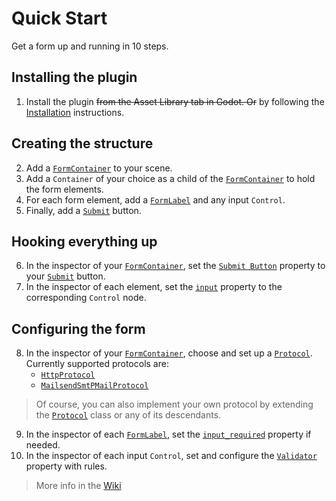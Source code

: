 # Quick Start
Get a form up and running in 10 steps.
## Installing the plugin
1. Install the plugin ~~from the Asset Library tab in Godot. Or~~ by following the [Installation](https://github.com/moritz-t-w/Godot-Form-AL/wiki/Installation) instructions.
## Creating the structure
2. Add a [`FormContainer`](https://github.com/moritz-t-w/Godot-Form-AL/wiki/Code-Reference#FormContainer-container) to your scene.
3. Add a `Container` of your choice as a child of the [`FormContainer`](https://github.com/moritz-t-w/Godot-Form-AL/wiki/Code-Reference#FormContainer-container) to hold the form elements.
4. For each form element, add a [`FormLabel`](https://github.com/moritz-t-w/Godot-Form-AL/wiki/Code-Reference#formlabel--label) and any input `Control`.
5. Finally, add a [`Submit`](https://github.com/moritz-t-w/Godot-Form-AL/wiki/Code-Reference#submit) button.
## Hooking everything up
6. In the inspector of your [`FormContainer`](https://github.com/moritz-t-w/Godot-Form-AL/wiki/Code-Reference#FormContainer-container), set the [`Submit Button`](https://github.com/moritz-t-w/Godot-Form-AL/wiki/Code-Reference#submit_button-submit) property to your [`Submit`](https://github.com/moritz-t-w/Godot-Form-AL/wiki/Code-Reference#submit) button.
7. In the inspector of each element, set the [`input`](https://github.com/moritz-t-w/Godot-Form-AL/wiki/Code-Reference#input-control) property to the corresponding `Control` node.
## Configuring the form
8. In the inspector of your [`FormContainer`](https://github.com/moritz-t-w/Godot-Form-AL/wiki/Code-Reference#FormContainer-container), choose and set up a [`Protocol`](https://github.com/moritz-t-w/Godot-Form-AL/wiki/Code-Reference#protocol-resource).
    Currently supported protocols are:
    - [`HttpProtocol`](https://github.com/moritz-t-w/Godot-Form-AL/wiki/Code-Reference#httpprotocol-networkprotocol)
    - [`MailsendSmtPMailProtocol`](https://github.com/moritz-t-w/Godot-Form-AL/wiki/Code-Reference#mailsendsmtpmailprotocol-smtpmailprotocol-)
> Of course, you can also implement your own protocol by extending the [`Protocol`](https://github.com/moritz-t-w/Godot-Form-AL/wiki/Code-Reference#protocol-resource) class or any of its descendants.
9. In the inspector of each [`FormLabel`](https://github.com/moritz-t-w/Godot-Form-AL/wiki/Code-Reference#formlabel--label), set the [`input_required`](https://github.com/moritz-t-w/Godot-Form-AL/wiki/Code-Reference#input_required-false) property if needed.
10. In the inspector of each input `Control`, set and configure the [`Validator`](https://github.com/moritz-t-w/Godot-Form-AL/wiki/Code-Reference#validator-resource) property with rules.

> More info in the [Wiki](https://github.com/moritz-t-w/Godot-Form-AL/wiki)